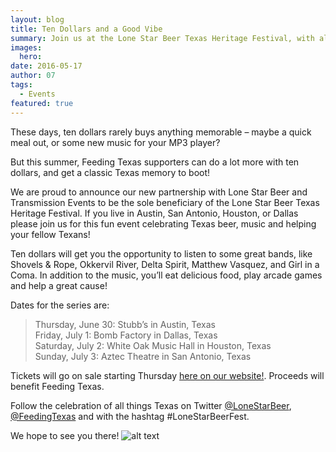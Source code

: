 ```yaml
---
layout: blog
title: Ten Dollars and a Good Vibe
summary: Join us at the Lone Star Beer Texas Heritage Festival, with all proceeds benefiting Feeding Texas. 
images:
  hero: 
date: 2016-05-17
author: 07
tags: 
  - Events
featured: true
---
```

These days, ten dollars rarely buys anything memorable – maybe a quick meal out, or some new music for your MP3 player? 

But this summer, Feeding Texas supporters can do a lot more with ten dollars, and get a classic Texas memory to boot!
 
We are proud to announce our new partnership with Lone Star Beer and Transmission Events to be the sole beneficiary of the Lone Star Beer Texas Heritage Festival. If you live in Austin, San Antonio, Houston, or Dallas please join us for this fun event celebrating Texas beer, music and helping your fellow Texans!

Ten dollars will get you the opportunity to listen to some great bands, like Shovels & Rope, Okkervil River, Delta Spirit, Matthew Vasquez, and Girl in a Coma. In addition to the music, you’ll eat delicious food, play arcade games and help a great cause! 

Dates for the series are:
> Thursday, June 30: Stubb’s in Austin, Texas   
> Friday, July 1: Bomb Factory in Dallas, Texas   
> Saturday, July 2: White Oak Music Hall in Houston, Texas   
> Sunday, July 3: Aztec Theatre in San Antonio, Texas

Tickets will go on sale starting Thursday [here on our website!](http://www.feedingtexas.org/heritagefestival). Proceeds will benefit Feeding Texas. 

Follow the celebration of all things Texas on Twitter [@LoneStarBeer](https://twitter.com/LoneStarBeer), [@FeedingTexas](https://twitter.com/FeedingTexas) and with the hashtag #LoneStarBeerFest. 

We hope to see you there! 
![alt text](https://s3-us-west-2.amazonaws.com/assets.feedingtexas.org/images/inline/Texas-Heritage-Festival-Poster.png)
